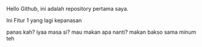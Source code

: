 Hello Github, ini adalah repository pertama saya.

Ini Fitur 1 yang lagi kepanasan

panas kah?
iyaa
masa si?
mau makan apa nanti?
makan bakso
sama minum teh